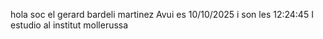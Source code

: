 hola soc el gerard bardeli martinez
Avui es 10/10/2025 i son les 12:24:45
I estudio al institut mollerussa
